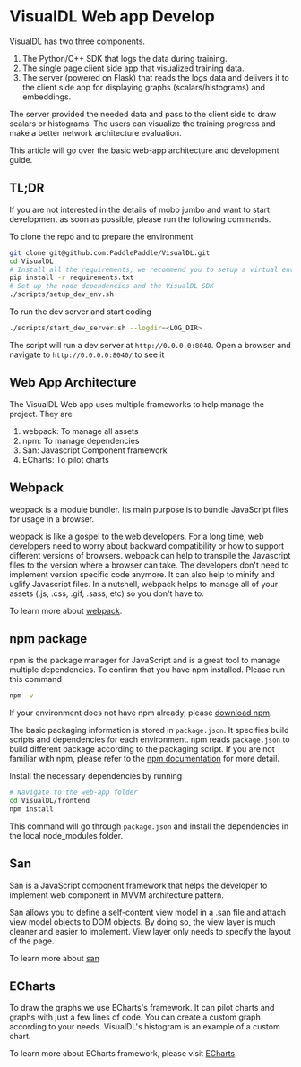 # VisualDL Web app Develop

VisualDL has two three components.
1. The Python/C++ SDK that logs the data during training.
1. The single page client side app that visualized training data.
1. The server (powered on Flask) that reads the logs data and delivers it to the client side app for displaying graphs (scalars/histograms) and embeddings.

The server provided the needed data and pass to the client side to draw scalars or histograms. The users can visualize the training progress and make a better network architecture evaluation.

This article will go over the basic web-app architecture and development guide.

## TL;DR
If you are not interested in the details of mobo jumbo and want to start development as soon as possible,
please run the following commands.

To clone the repo and to prepare the environment
```bash
git clone git@github.com:PaddlePaddle/VisualDL.git
cd VisualDL
# Install all the requirements, we recommend you to setup a virtual environment to keep it clean.
pip install -r requirements.txt
# Set up the node dependencies and the VisualDL SDK
./scripts/setup_dev_env.sh
```
To run the dev server and start coding
```bash
./scripts/start_dev_server.sh --logdir=<LOG_DIR>
```
The script will run a dev server at `http://0.0.0.0:8040`. Open a browser and navigate to `http://0.0.0.0:8040/` to see it

## Web App Architecture

The VisualDL Web app uses multiple frameworks to help manage the project. They are

1. webpack: To manage all assets
1. npm: To manage dependencies
1. San: Javascript Component framework
1. ECharts: To pilot charts

## Webpack
webpack is a module bundler. Its main purpose is to bundle JavaScript files for usage in a browser.

webpack is like a gospel to the web developers. For a long time, web developers need to worry about backward compatibility or how to support different versions of browsers.
webpack can help to transpile the Javascript files to the version where a browser can take. The developers don't need to implement version specific code anymore.
It can also help to minify and uglify Javascript files. In a nutshell, webpack helps to manage all of your assets (.js, .css, .gif, .sass, etc) so you don't have to.

To learn more about [webpack](https://webpack.js.org/).

## npm package
npm is the package manager for JavaScript and is a great tool to manage multiple dependencies. To confirm that you have npm installed. Please run this command
``` bash
npm -v
```
If your environment does not have npm already, please [download npm](https://www.npmjs.com/get-npm).

The basic packaging information is stored in `package.json`. It specifies build scripts and dependencies for each environment.
npm reads `package.json` to build different package according to the packaging script.
If you are not familiar with npm, please refer to the [npm documentation](https://docs.npmjs.com/) for more detail.

Install the necessary dependencies by running
```bash
# Navigate to the web-app folder
cd VisualDL/frontend
npm install
```

This command will go through `package.json` and install the dependencies in the local node_modules folder.

## San

San is a JavaScript component framework that helps the developer to implement web component in MVVM architecture pattern.

San allows you to define a self-content view model in a .san file and attach view model objects to DOM objects.
By doing so, the view layer is much cleaner and easier to implement.
View layer only needs to specify the layout of the page.

To learn more about [san](https://github.com/ecomfe/san)

## ECharts

To draw the graphs we use ECharts's framework. It can pilot charts and graphs with just a few lines of code.
You can create a custom graph according to your needs. VisualDL's histogram is an example of a custom chart.

To learn more about ECharts framework, please visit [ECharts](https://ecomfe.github.io/echarts-doc/public/en/index.html).
